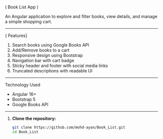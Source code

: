 ( Book List App )

An Angular application to explore and filter books, view details, and manage a simple shopping cart.

--------------------------------

{ Features}

1) Search books using Google Books API
2) Add/Remove books to a cart
3) Responsive design using Bootstrap
4) Navigation bar with cart badge
5) Sticky header and footer with social media links
6) Truncated descriptions with readable UI

----------------


Technology Used

- Angular 16+
- Bootstrap 5
- Google Books API

----------------


1. **Clone the repository:**
   ```bash
   git clone https://github.com/mohd-ayan/Book_List.git
   cd Book_List
